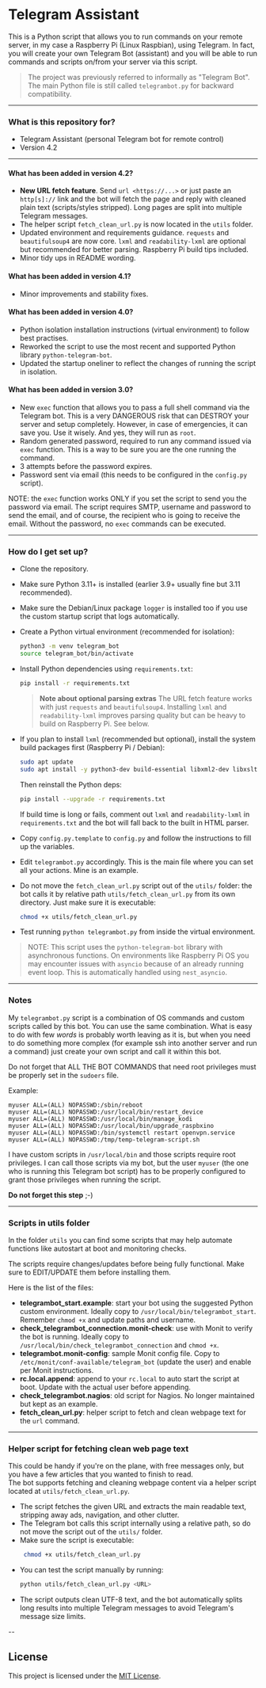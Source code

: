 # Telegram Assistant

This is a Python script that allows you to run commands on your remote server, in my case a Raspberry Pi (Linux Raspbian), using Telegram.
In fact, you will create your own Telegram Bot (assistant) and you will be able to run commands and scripts on/from your server via this script.

> The project was previously referred to informally as "Telegram Bot". The main Python file is still called `telegrambot.py` for backward compatibility.

---

### What is this repository for?

* Telegram Assistant (personal Telegram bot for remote control)
* Version 4.2

---

#### What has been added in version 4.2?

* **New URL fetch feature**. Send `url <https://...>` or just paste an `http[s]://` link and the bot will fetch the page and reply with cleaned plain text (scripts/styles stripped). Long pages are split into multiple Telegram messages.
* The helper script `fetch_clean_url.py` is now located in the `utils` folder.
* Updated environment and requirements guidance. `requests` and `beautifulsoup4` are now core. `lxml` and `readability-lxml` are optional but recommended for better parsing. Raspberry Pi build tips included.
* Minor tidy ups in README wording.

#### What has been added in version 4.1?

* Minor improvements and stability fixes.

#### What has been added in version 4.0?

* Python isolation installation instructions (virtual environment) to follow best practises.
* Reworked the script to use the most recent and supported Python library `python-telegram-bot`.
* Updated the startup oneliner to reflect the changes of running the script in isolation.

#### What has been added in version 3.0?

* New `exec` function that allows you to pass a full shell command via the Telegram bot. This is a very DANGEROUS risk that can DESTROY your server and setup completely. However, in case of emergencies, it can save you. Use it wisely. And yes, they will run as `root`.
* Random generated password, required to run any command issued via `exec` function. This is a way to be sure you are the one running the command.
* 3 attempts before the password expires.
* Password sent via email (this needs to be configured in the `config.py` script).

NOTE: the `exec` function works ONLY if you set the script to send you the password via email. The script requires SMTP, username and password to send the email, and of course, the recipient who is going to receive the email. Without the password, no `exec` commands can be executed.

---

### How do I get set up?

* Clone the repository.

* Make sure Python 3.11+ is installed (earlier 3.9+ usually fine but 3.11 recommended).

* Make sure the Debian/Linux package `logger` is installed too if you use the custom startup script that logs automatically.

* Create a Python virtual environment (recommended for isolation):

  ```bash
  python3 -m venv telegram_bot
  source telegram_bot/bin/activate
  ```

* Install Python dependencies using `requirements.txt`:

  ```bash
  pip install -r requirements.txt
  ```

  > **Note about optional parsing extras**
  > The URL fetch feature works with just `requests` and `beautifulsoup4`. Installing `lxml` and `readability-lxml` improves parsing quality but can be heavy to build on Raspberry Pi. See below.

* If you plan to install `lxml` (recommended but optional), install the system build packages first (Raspberry Pi / Debian):

  ```bash
  sudo apt update
  sudo apt install -y python3-dev build-essential libxml2-dev libxslt1-dev zlib1g-dev
  ```

  Then reinstall the Python deps:

  ```bash
  pip install --upgrade -r requirements.txt
  ```

  If build time is long or fails, comment out `lxml` and `readability-lxml` in `requirements.txt` and the bot will fall back to the built in HTML parser.

* Copy `config.py.template` to `config.py` and follow the instructions to fill up the variables.

* Edit `telegrambot.py` accordingly. This is the main file where you can set all your actions. Mine is an example.

* Do not move the `fetch_clean_url.py` script out of the `utils/` folder: the bot calls it by relative path `utils/fetch_clean_url.py` from its own directory. Just make sure it is executable:

  ```bash
  chmod +x utils/fetch_clean_url.py
  ```

* Test running `python telegrambot.py` from inside the virtual environment.

> NOTE: This script uses the `python-telegram-bot` library with asynchronous functions. On environments like Raspberry Pi OS you may encounter issues with `asyncio` because of an already running event loop. This is automatically handled using `nest_asyncio`.

---

### Notes

My `telegrambot.py` script is a combination of OS commands and custom scripts called by this bot. You can use the same combination. What is easy to do with few *words* is probably worth leaving as it is, but when you need to do something more complex (for example ssh into another server and run a command) just create your own script and call it within this bot.

Do not forget that ALL THE BOT COMMANDS that need root privileges must be properly set in the `sudoers` file.

Example:

```
myuser ALL=(ALL) NOPASSWD:/sbin/reboot
myuser ALL=(ALL) NOPASSWD:/usr/local/bin/restart_device
myuser ALL=(ALL) NOPASSWD:/usr/local/bin/manage_kodi
myuser ALL=(ALL) NOPASSWD:/usr/local/bin/upgrade_raspbxino
myuser ALL=(ALL) NOPASSWD:/bin/systemctl restart openvpn.service
myuser ALL=(ALL) NOPASSWD:/tmp/temp-telegram-script.sh
```

I have custom scripts in `/usr/local/bin` and those scripts require root privileges. I can call those scripts via my bot, but the user `myuser` (the one who is running this Telegram bot script) has to be properly configured to grant those privileges when running the script.

**Do not forget this step** ;-)

---

### Scripts in utils folder

In the folder `utils` you can find some scripts that may help automate functions like autostart at boot and monitoring checks.

The scripts require changes/updates before being fully functional. Make sure to EDIT/UPDATE them before installing them.

Here is the list of the files:

* **telegrambot\_start.example**: start your bot using the suggested Python custom environment. Ideally copy to `/usr/local/bin/telegrambot_start`. Remember `chmod +x` and update paths and username.
* **check\_telegrambot\_connection.monit-check**: use with Monit to verify the bot is running. Ideally copy to `/usr/local/bin/check_telegrambot_connection` and `chmod +x`.
* **telegrambot.monit-config**: sample Monit config file. Copy to `/etc/monit/conf-available/telegram_bot` (update the user) and enable per Monit instructions.
* **rc.local.append**: append to your `rc.local` to auto start the script at boot. Update with the actual user before appending.
* **check\_telegrambot.nagios**: old script for Nagios. No longer maintained but kept as an example.
* **fetch\_clean\_url.py**: helper script to fetch and clean webpage text for the `url` command.

---

### Helper script for fetching clean web page text

This could be handy if you're on the plane, with free messages only, but you have a few articles that you wanted to finish to read.  
The bot supports fetching and cleaning webpage content via a helper script located at `utils/fetch_clean_url.py`.
* The script fetches the given URL and extracts the main readable text, stripping away ads, navigation, and other clutter.
* The Telegram bot calls this script internally using a relative path, so do not move the script out of the `utils/` folder.
* Make sure the script is executable:
  ```bash
   chmod +x utils/fetch_clean_url.py
  ```
* You can test the script manually by running:
  ```bash
  python utils/fetch_clean_url.py <URL>
  ```
* The script outputs clean UTF-8 text, and the bot automatically splits long results into multiple Telegram messages to avoid Telegram's message size limits.


--

## License

This project is licensed under the [MIT License](https://opensource.org/licenses/MIT).

